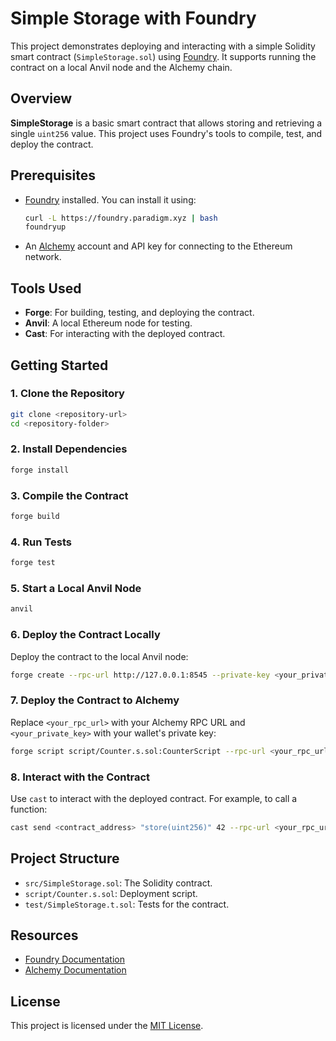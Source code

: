 # Simple Storage with Foundry

This project demonstrates deploying and interacting with a simple Solidity smart contract (`SimpleStorage.sol`) using [Foundry](https://github.com/foundry-rs/foundry). It supports running the contract on a local Anvil node and the Alchemy chain.

## Overview

**SimpleStorage** is a basic smart contract that allows storing and retrieving a single `uint256` value. This project uses Foundry's tools to compile, test, and deploy the contract.

## Prerequisites

- [Foundry](https://github.com/foundry-rs/foundry) installed. You can install it using:
  ```bash
  curl -L https://foundry.paradigm.xyz | bash
  foundryup
  ```
- An [Alchemy](https://www.alchemy.com/) account and API key for connecting to the Ethereum network.

## Tools Used

- **Forge**: For building, testing, and deploying the contract.
- **Anvil**: A local Ethereum node for testing.
- **Cast**: For interacting with the deployed contract.

## Getting Started

### 1. Clone the Repository

```bash
git clone <repository-url>
cd <repository-folder>
```

### 2. Install Dependencies

```bash
forge install
```

### 3. Compile the Contract

```bash
forge build
```

### 4. Run Tests

```bash
forge test
```

### 5. Start a Local Anvil Node

```bash
anvil
```

### 6. Deploy the Contract Locally

Deploy the contract to the local Anvil node:

```bash
forge create --rpc-url http://127.0.0.1:8545 --private-key <your_private_key> src/SimpleStorage.sol:SimpleStorage
```

### 7. Deploy the Contract to Alchemy

Replace `<your_rpc_url>` with your Alchemy RPC URL and `<your_private_key>` with your wallet's private key:

```bash
forge script script/Counter.s.sol:CounterScript --rpc-url <your_rpc_url> --private-key <your_private_key>
```

### 8. Interact with the Contract

Use `cast` to interact with the deployed contract. For example, to call a function:

```bash
cast send <contract_address> "store(uint256)" 42 --rpc-url <your_rpc_url> --private-key <your_private_key>
```

## Project Structure

- `src/SimpleStorage.sol`: The Solidity contract.
- `script/Counter.s.sol`: Deployment script.
- `test/SimpleStorage.t.sol`: Tests for the contract.

## Resources

- [Foundry Documentation](https://book.getfoundry.sh/)
- [Alchemy Documentation](https://docs.alchemy.com/)

## License

This project is licensed under the [MIT License](LICENSE).